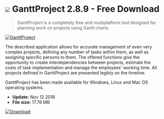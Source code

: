 # ![](https://cdn.softexe.net/static/icon/win.gif) GanttProject 2.8.9 - Free Download

> GanttProject is a completely free and multiplatform tool designed for planning work on projects using Gantt charts.

[![GanttProject](https://gallery.dpcdn.pl/imgc/Tools/85936/g_-_420x350_1.5_-_x68a21f36-2798-4828-b075-5fe83b978e45.png)](https://softexe.net/win/business/other/ganttproject:afbR.html)

The described application allows for accurate management of even very complex projects, defining any number of tasks within them, as well as assigning specific persons to them. The offered functions give the opportunity to create interdependencies between projects, estimate the costs of task implementation and manage the employees' working time. All projects defined in GanttProject are presented legibly on the timeline.
 
 GanttProject has been made available for Windows, Linux and Mac OS operating systems.


- **Update:** Nov 12 2018
- **File size:** 17.76 MB

[![Download](https://cdn.softexe.net/static/img/download.png)](https://softexe.net/win/business/other/ganttproject:afbR.html)

